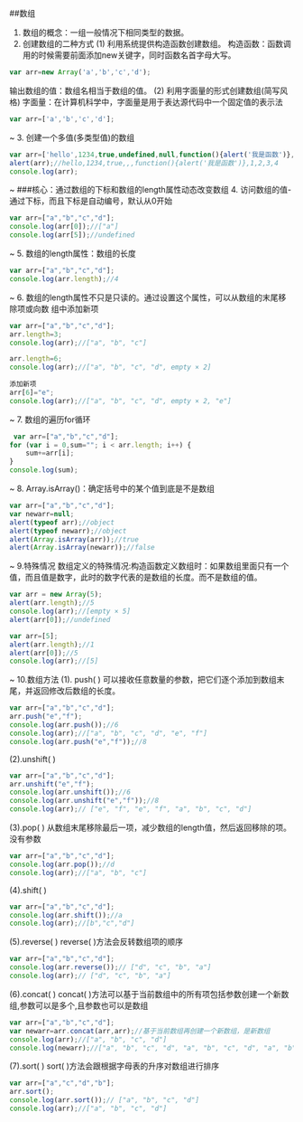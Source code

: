 ##数组

1. 数组的概念：一组一般情况下相同类型的数据。
2. 创建数组的二种方式
(1) 利用系统提供构造函数创建数组。
构造函数：函数调用的时候需要前面添加new关键字，同时函数名首字母大写。
```javascript
var arr=new Array('a','b','c','d');
```
输出数组的值：数组名相当于数组的值。
(2) 利用字面量的形式创建数组(简写风格)
字面量：在计算机科学中，字面量是用于表达源代码中一个固定值的表示法
```javascript
var arr=['a','b','c','d'];
```
~
3. 创建一个多值(多类型值)的数组
```javascript
var arr=['hello',1234,true,undefined,null,function(){alert('我是函数')},[1,2,3,4]];
alert(arr);//hello,1234,true,,,function(){alert('我是函数')},1,2,3,4
console.log(arr);
```
~
###核心：通过数组的下标和数组的length属性动态改变数组
4. 访问数组的值-通过下标，而且下标是自动编号，默认从0开始
```javascript
var arr=["a","b","c","d"];
console.log(arr[0]);//["a"]
console.log(arr[5]);//undefined
```
~
5. 数组的length属性：数组的长度
```javascript
var arr=["a","b","c","d"];
console.log(arr.length);//4
```
~
6. 数组的length属性不只是只读的。通过设置这个属性，可以从数组的末尾移除项或向数	组中添加新项
```javascript
var arr=["a","b","c","d"];
arr.length=3;
console.log(arr);//["a", "b", "c"]

arr.length=6;
console.log(arr);//["a", "b", "c", "d", empty × 2]
	
添加新项
arr[6]="e";
console.log(arr);//["a", "b", "c", "d", empty × 2, "e"]
```
~
7. 数组的遍历for循环
```javascript
 var arr=["a","b","c","d"];
for (var i = 0,sum=""; i < arr.length; i++) {
	sum+=arr[i];
}
console.log(sum);
```
~
8. Array.isArray()：确定括号中的某个值到底是不是数组
```javascript
var arr=["a","b","c","d"];
var newarr=null;
alert(typeof arr);//object
alert(typeof newarr);//object
alert(Array.isArray(arr));//true
alert(Array.isArray(newarr));//false
```
~
9.特殊情况
数组定义的特殊情况:构造函数定义数组时：如果数组里面只有一个值，而且值是数字，此时的数字代表的是数组的长度。而不是数组的值。
```javascript
var arr = new Array(5);
alert(arr.length);//5
console.log(arr);//[empty × 5]
alert(arr[0]);//undefined

var arr=[5];
alert(arr.length);//1
alert(arr[0]);//5
console.log(arr);//[5]
```
~
10.数组方法
(1). push( ) 可以接收任意数量的参数，把它们逐个添加到数组末尾，并返回修改后数组的长度。
```javascript
var arr=["a","b","c","d"];
arr.push("e","f");
console.log(arr.push());//6
console.log(arr);//["a", "b", "c", "d", "e", "f"]
console.log(arr.push("e","f"));//8
```

(2).unshift( )
```javascript
var arr=["a","b","c","d"];
arr.unshift("e","f");
console.log(arr.unshift());//6
console.log(arr.unshift("e","f"));//8
console.log(arr);// ["e", "f", "e", "f", "a", "b", "c", "d"]
```

(3).pop( )
从数组末尾移除最后一项，减少数组的length值，然后返回移除的项。没有参数
```javascript
var arr=["a","b","c","d"];
console.log(arr.pop());//d
console.log(arr);//["a", "b", "c"]
```
(4).shift( )
```javascript
var arr=["a","b","c","d"];
console.log(arr.shift());//a
console.log(arr);//[b","c","d"]
```
(5).reverse( )
reverse( )方法会反转数组项的顺序
```javascript
var arr=["a","b","c","d"];
console.log(arr.reverse());// ["d", "c", "b", "a"]
console.log(arr);// ["d", "c", "b", "a"]
```
(6).concat( )
concat( )方法可以基于当前数组中的所有项包括参数创建一个新数组,参数可以是多个,且参数也可以是数组
```javascript
var arr=["a","b","c","d"];
var newarr=arr.concat(arr,arr);//基于当前数组再创建一个新数组，是新数组
console.log(arr);//["a", "b", "c", "d"]
console.log(newarr);//["a", "b", "c", "d", "a", "b", "c", "d", "a", "b", "c", "d"]
```
(7).sort( )
sort( )方法会跟根据字母表的升序对数组进行排序
```javascript
var arr=["a","c","d","b"];
arr.sort();
console.log(arr.sort());// ["a", "b", "c", "d"]
console.log(arr);//["a", "b", "c", "d"]
```